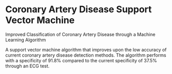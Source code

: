 # Coronary Artery Disease Support Vector Machine

Improved Classification of Coronary Artery Disease through a Machine Learning Algorithm

A support vector machine algorithm that improves upon the low accuracy of current coronary artery disease detection methods. The algorithm performs with a specificity of 91.8% compared to the current specificity of 37.5% through an ECG test.
